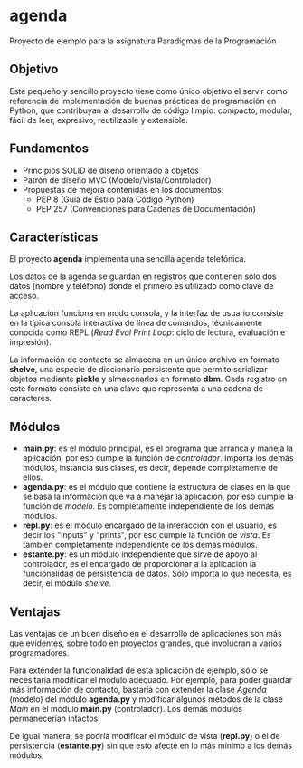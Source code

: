 # agenda

Proyecto de ejemplo para la asignatura Paradigmas de la Programación

## Objetivo

Este pequeño y sencillo proyecto tiene como único objetivo el servir como referencia de implementación de buenas prácticas de programación en Python, que contribuyan al desarrollo de código limpio: compacto, modular, fácil de leer, expresivo, reutilizable y extensible.

## Fundamentos

- Principios SOLID de diseño orientado a objetos
- Patrón de diseño MVC (Modelo/Vista/Controlador)
- Propuestas de mejora contenidas en los documentos:
  - PEP 8 (Guía de Estilo para Código Python)
  - PEP 257 (Convenciones para Cadenas de Documentación)

## Características

El proyecto **agenda** implementa una sencilla agenda telefónica.

Los datos de la agenda se guardan en registros que contienen sólo dos datos (nombre y teléfono) donde el primero es utilizado como clave de acceso.

La aplicación funciona en modo consola, y la interfaz de usuario consiste en la típica consola interactiva de línea de comandos, técnicamente conocida como REPL (*Read Eval Print Loop*: ciclo de lectura, evaluación e impresión).

La información de contacto se almacena en un único archivo en formato **shelve**, una especie de diccionario persistente que permite serializar objetos mediante **pickle** y almacenarlos en formato **dbm**. Cada registro en este formato consiste en una clave que representa a una cadena de caracteres.

## Módulos

- **main.py**: es el módulo principal, es el programa que arranca y maneja la aplicación, por eso cumple la función de *controlador*. Importa los demás módulos, instancia sus clases, es decir, depende completamente de ellos.
- **agenda.py**: es el módulo que contiene la estructura de clases en la que se basa la información que va a manejar la aplicación, por eso cumple la función de *modelo*. Es completamente independiente de los demás módulos.
- **repl.py**: es el módulo encargado de la interacción con el usuario, es decir los "inputs" y "prints", por eso cumple la función de *vista*. Es también completamente independiente de los demás módulos.
- **estante.py**: es un módulo independiente que sirve de apoyo al controlador, es el encargado de proporcionar a la aplicación la funcionalidad de persistencia de datos. Sólo importa lo que necesita, es decir, el módulo *shelve*.

## Ventajas

Las ventajas de un buen diseño en el desarrollo de aplicaciones son más que evidentes, sobre todo en proyectos grandes, que involucran a varios programadores.

Para extender la funcionalidad de esta aplicación de ejemplo, sólo se necesitaría modificar el módulo adecuado. Por ejemplo, para poder guardar más información de contacto, bastaría con extender la clase *Agenda* (modelo) del módulo **agenda.py** y modificar algunos métodos de la clase *Main* en el módulo **main.py** (controlador). Los demás módulos permanecerían intactos.

De igual manera, se podría modificar el módulo de vista (**repl.py**) o el de persistencia (**estante.py**) sin que esto afecte en lo más mínimo a los demás módulos.
